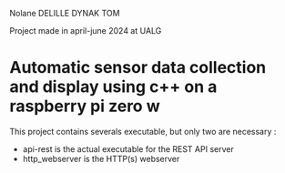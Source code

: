 Nolane DELILLE
DYNAK TOM

Project made in april-june 2024 at UALG

# Automatic sensor data collection and display using c++ on a raspberry pi zero w

This project contains severals executable, but only two are necessary :

- api-rest is the actual executable for the REST API server
- http_webserver is the HTTP(s) webserver
